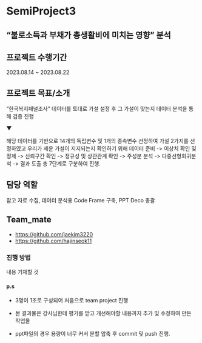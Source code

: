 # SemiProject3

## “불로소득과 부채가 총생활비에 미치는 영향” 분석 

## 프로젝트 수행기간

2023.08.14 ~ 2023.08.22

## 프로젝트 목표/소개

“한국복지패널조사” 데이터를 토대로 가설 설정 후 그 가설이 맞는지 
데이터 분석을 통해 검증 진행

▼

해당 데이터를 기반으로 14개의 독립변수 및 1개의 종속변수 선정하여 가설 2가지를 선정하였고 우리가 세운 가설이 지지되는지 확인하기 위해 데이터 준비
-> 이상치 확인 및 정제 -> 신뢰구간 확인 -> 정규성 및 상관관계 확인 -> 주성분 분석 -> 다중선형회귀분석 -> 결과 도출 총 7단계로 구분하여 진행.


## 담당 역할

참고 자료 수집, 데이터 분석용 Code Frame 구축, PPT Deco 총괄

## Team_mate
- https://github.com/jaekim3220
- https://github.com/hajinseok11
  
### 진행 방법

내용 기재할 것

#### p.s 

- 3명이 1조로 구성되어 처음으로 team project 진행

- 본 결과물은 강사님한테 평가를 받고 개선해야할 내용까지 추가 및 수정하여 만든 작업물

- ppt파일의 경우 용량이 너무 커서 분할 압축 후 commit 및 push 진행. 

